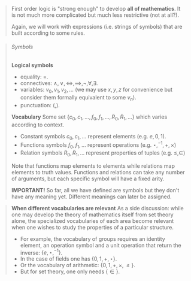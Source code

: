  >First order logic is "strong enough" to develop **all of mathematics**. It is not much more complicated but much less restrictive (not at all?).
>
>Again, we will work with expressions (i.e. strings of symbols) that are built according to some rules.

>###### Symbols
>**Logical symbols**
>- equality: $=$.
>- connectives: $\land, \lor, \iff, \implies, \neg, \forall, \exists$.
>- variables: $v_0, v_1, v_2, \dots$ (we may use $x,y,z$ for convenience but consider them formally equivalent to some $v_n$).
>- punctuation: $(,)$.
>
>**Vocabulary**
>Some set $\{c_0,c_1,\dots,f_0,f_1,\dots,R_0,R_1,\dots\}$ which varies according to context.
>- Constant symbols $c_0, c_1, \dots$ represent elements (e.g. $e, 0, 1$).
>- Functions symbols $f_0, f_1,\dots$ represent operations (e.g. $\star, ^{-1}, +, \times$)
>- Relation symbols $R_0, R_1, \dots$ represent properties of tuples (e.g. $\leq, \in$)
>
>Note that functions map elements to elements while relations map elements to truth values. Functions and relations can take any number of arguments, but each specific symbol will have a fixed arity.
>
>**IMPORTANT!** So far, all we have defined are symbols but they don't have any meaning yet. Different meanings can later be assigned.

> **When different vocabularies are relevant**
> As a side discussion: while one may develop the theory of mathematics itself from set theory alone, the specialized vocabularies of each area become relevant when one wishes to study the properties of a particular structure.
>- For example, the vocabulary of groups requires an identity element, an operation symbol and a unit operation that return the inverse: $\{e,\star,^{-1}\}$.
>- In the case of fields one has $\{0,1,+,\star\}$.
>- Or the vocabulary of arithmetic: $\{0,1,+,\times,\leq\}$.
>- But for set theory, one only needs $\{\in\}$.

